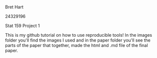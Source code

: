 Bret Hart 

24329196

Stat 159 Project 1

This is my github tutorial on how to use reproducible tools! In the images folder you'll find the images I used and in the paper folder you'll see the parts of the paper that together, made the html and .md file of the final paper.
